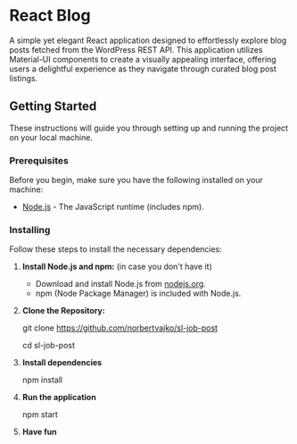 # React Blog

A simple yet elegant React application designed to effortlessly explore blog posts fetched from the WordPress REST API. This application utilizes Material-UI components to create a visually appealing interface, offering users a delightful experience as they navigate through curated blog post listings.

## Getting Started

These instructions will guide you through setting up and running the project on your local machine.

### Prerequisites

Before you begin, make sure you have the following installed on your machine:

- [Node.js](https://nodejs.org/) - The JavaScript runtime (includes npm).

### Installing

Follow these steps to install the necessary dependencies:

1. **Install Node.js and npm:**  (in case you don't have it)
   - Download and install Node.js from [nodejs.org](https://nodejs.org/).
   - npm (Node Package Manager) is included with Node.js.

2. **Clone the Repository:**

    git clone https://github.com/norbertvajko/sl-job-post
   
    cd sl-job-post

4. **Install dependencies**

   npm install

5. **Run the application**

   npm start 

6. **Have fun**   
